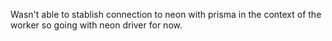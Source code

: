 Wasn't able to stablish connection to neon with prisma in the context of the worker so going with neon driver for now.
